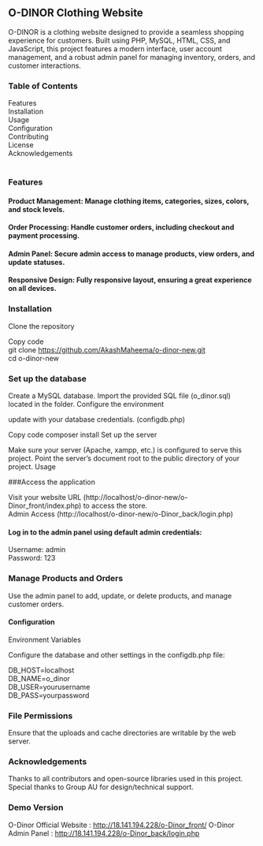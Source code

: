 ## O-DINOR Clothing Website
O-DINOR is a clothing website designed to provide a seamless shopping experience for customers. Built using PHP, MySQL, HTML, CSS, and JavaScript, this project features a modern interface, user account management, and a robust admin panel for managing inventory, orders, and customer interactions.

### Table of Contents
Features
<br>
Installation<br>
Usage<br>
Configuration<br>
Contributing<br>
License<br>
Acknowledgements<br><br>

### Features<br>

#### Product Management: Manage clothing items, categories, sizes, colors, and stock levels.
#### Order Processing: Handle customer orders, including checkout and payment processing.
#### Admin Panel: Secure admin access to manage products, view orders, and update statuses.
#### Responsive Design: Fully responsive layout, ensuring a great experience on all devices.<br>

### Installation

Clone the repository

Copy code<br>
git clone https://github.com/AkashMaheema/o-dinor-new.git<br>
cd o-dinor-new<br>

### Set up the database

Create a MySQL database.
Import the provided SQL file (o_dinor.sql) located in the folder.
Configure the environment

update with your database credentials.
(configdb.php)

Copy code
composer install
Set up the server

Make sure your server (Apache, xampp, etc.) is configured to serve this project.
Point the server’s document root to the public directory of your project.
Usage

###Access the application

Visit your website URL (http://localhost/o-dinor-new/o-Dinor_front/index.php) to access the store.<br>
Admin Access (http://localhost/o-dinor-new/o-Dinor_back/login.php)<br>

#### Log in to the admin panel using default admin credentials:
Username: admin<br>
Password: 123<br>

### Manage Products and Orders

Use the admin panel to add, update, or delete products, and manage customer orders.<br>

#### Configuration
Environment Variables

Configure the database and other settings in the configdb.php file:<br>

DB_HOST=localhost<br>
DB_NAME=o_dinor<br>
DB_USER=yourusername<br>
DB_PASS=yourpassword<br>

### File Permissions

Ensure that the uploads and cache directories are writable by the web server.

### Acknowledgements
Thanks to all contributors and open-source libraries used in this project.<br>
Special thanks to Group AU for design/technical support.<br>

### Demo Version 
O-Dinor Official Website : http://18.141.194.228/o-Dinor_front/
O-Dinor Admin Panel : http://18.141.194.228/o-Dinor_back/login.php
